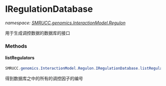 ﻿# IRegulationDatabase
_namespace: [SMRUCC.genomics.InteractionModel.Regulon](./index.md)_

用于生成调控数据的数据库的接口



### Methods

#### listRegulators
```csharp
SMRUCC.genomics.InteractionModel.Regulon.IRegulationDatabase.listRegulators
```
得到数据库之中的所有的调控因子的编号


